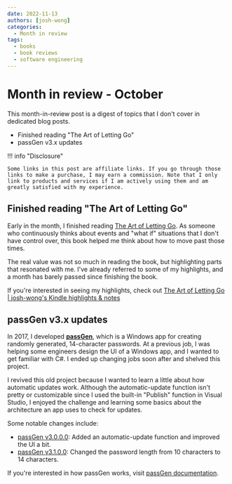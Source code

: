 ```yaml
---
date: 2022-11-13
authors: [josh-wong]
categories:
  - Month in review
tags:
  - books
  - book reviews
  - software engineering
---
```


# Month in review - October

This month-in-review post is a digest of topics that I don't cover in dedicated blog posts.

- Finished reading "The Art of Letting Go"
- passGen v3.x updates

<!-- more -->

!!! info "Disclosure"

    Some links in this post are affiliate links. If you go through those links to make a purchase, I may earn a commission. Note that I only link to products and services if I am actively using them and am greatly satisfied with my experience.

## Finished reading "The Art of Letting Go"

Early in the month, I finished reading <a href="https://amzn.to/3UVhhKq" target="_blank">The Art of Letting Go</a>. As someone who continuously thinks about events and "what if" situations that I don't have control over, this book helped me think about how to move past those times.

The real value was not so much in reading the book, but highlighting parts that resonated with me. I've already referred to some of my highlights, and a month has barely passed since finishing the book.

If you're interested in seeing my highlights, check out [The Art of Letting Go | josh-wong's Kindle highlights & notes](https://josh-wong.github.io/kindle-highlights-notes/The%20Art%20of%20Letting%20GO/)

## passGen v3.x updates

In 2017, I developed **[passGen](https://github.com/josh-wong/passGen)**, which is a Windows app for creating randomly generated, 14-character passwords. At a previous job, I was helping some engineers design the UI of a Windows app, and I wanted to get familiar with C#. I ended up changing jobs soon after and shelved this project.

I revived this old project because I wanted to learn a little about how automatic updates work. Although the automatic-update function isn't pretty or customizable since I used the built-in "Publish" function in Visual Studio, I enjoyed the challenge and learning some basics about the architecture an app uses to check for updates.

Some notable changes include:

- [passGen v3.0.0.0](https://github.com/josh-wong/passGen/releases/tag/v3.0.0): Added an automatic-update function and improved the UI a bit.
- [passGen v3.1.0.0](https://github.com/josh-wong/passGen/releases/tag/v3.1.0): Changed the password length from 10 characters to 14 characters.

If you're interested in how passGen works, visit [passGen documentation](https://josh-wong.github.io/passGen/).
